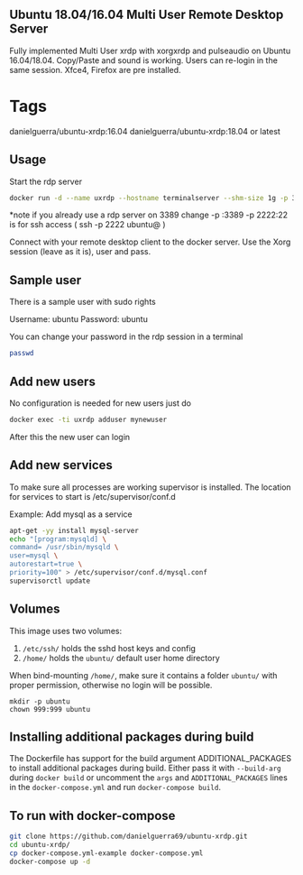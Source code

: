 ## Ubuntu 18.04/16.04  Multi User Remote Desktop Server

Fully implemented Multi User xrdp
with xorgxrdp and pulseaudio
on Ubuntu 16.04/18.04.
Copy/Paste and sound is working.
Users can re-login in the same session.
Xfce4, Firefox are pre installed.

# Tags

danielguerra/ubuntu-xrdp:16.04
danielguerra/ubuntu-xrdp:18.04  or latest

## Usage

Start the rdp server

```bash
docker run -d --name uxrdp --hostname terminalserver --shm-size 1g -p 3389:3389 -p 2222:22 danielguerra/ubuntu-xrdp
```
*note if you already use a rdp server on 3389 change -p <my-port>:3389
	  -p 2222:22 is for ssh access ( ssh -p 2222 ubuntu@<docker-ip> )

Connect with your remote desktop client to the docker server.
Use the Xorg session (leave as it is), user and pass.

## Sample user

There is a sample user with sudo rights

Username: ubuntu
Password: ubuntu

You can change your password in the rdp session in a terminal

```bash
passwd
```

## Add new users

No configuration is needed for new users just do

```bash
docker exec -ti uxrdp adduser mynewuser
```

After this the new user can login

## Add new services

To make sure all processes are working supervisor is installed.
The location for services to start is /etc/supervisor/conf.d

Example: Add mysql as a service

```bash
apt-get -yy install mysql-server
echo "[program:mysqld] \
command= /usr/sbin/mysqld \
user=mysql \
autorestart=true \
priority=100" > /etc/supervisor/conf.d/mysql.conf
supervisorctl update
```

## Volumes
This image uses two volumes:
1. `/etc/ssh/` holds the sshd host keys and config
2. `/home/` holds the `ubuntu/` default user home directory

When bind-mounting `/home/`, make sure it contains a folder `ubuntu/` with proper permission, otherwise no login will be possible.
```
mkdir -p ubuntu
chown 999:999 ubuntu
```
## Installing additional packages during build

The Dockerfile has support for the build argument ADDITIONAL_PACKAGES to install additional packages during build. Either pass it with `--build-arg` during `docker build` or uncomment the `args` and `ADDITIONAL_PACKAGES` lines in the `docker-compose.yml` and run `docker-compose build`.

## To run with docker-compose
```bash
git clone https://github.com/danielguerra69/ubuntu-xrdp.git
cd ubuntu-xrdp/
cp docker-compose.yml-example docker-compose.yml
docker-compose up -d
```
